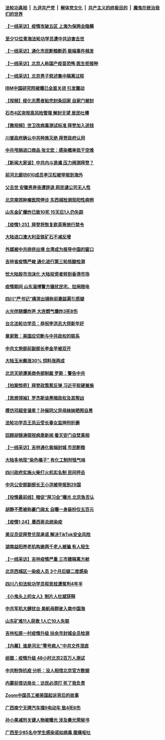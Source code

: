 

####  [法轮功真相](../../../../basic/blob/master/README.md?t=01260701) &nbsp;|&nbsp; [九评共产党](../../../../9ping.md/blob/master/README.md?t=01260701) &nbsp;|&nbsp; [解体党文化](../../../../jtdwh.md/blob/master/README.md?t=01260701)  &nbsp;|&nbsp; [共产主义的终极目的](../../../../gczydzjmd.md/blob/master/README.md?t=01260701) &nbsp;|&nbsp; [魔鬼在统治我们的世界](../../../../mgztzwmdsj.md/blob/master/README.md?t=01260701) 

#### [【一线采访】疫情攻破五区 上海为保两会隐瞒](../pages/nsc413/n12709466.md?t=01260701) 

#### [至少12位青海法轮功学员遭中共迫害去世](../pages/nsc413/n12710718.md?t=01260701) 

#### [【一线采访】通化市民断粮断药 极端事件频发](../pages/nsc413/n12711398.md?t=01260701) 

#### [【一线采访】北京人称国产疫苗恐怖 医生拒接种](../pages/nsc413/n12711331.md?t=01260701) 

#### [【一线采访】北京男子怒述集中隔离过程](../pages/nsc413/n12711198.md?t=01260701) 

#### [IBM中国研究院被曝已全面关闭 引发震动](../pages/nsc413/n12711077.md?t=01260701) 

#### [【视频】绥化志愿者贴完封条回家 自家门被封](../pages/nsc413/n12711236.md?t=01260701) 

#### [石市4区突按高风险管理 解封无望 居民吐槽](../pages/nsc413/n12711076.md?t=01260701) 

#### [【微视频】世卫改病毒测试标准 拜登加入送钱](../pages/nsc413/n12710900.md?t=01260701) 

#### [川普政府确认中共种族灭绝 拜登政府认同](../pages/nsc413/n12711144.md?t=01260701) 

#### [中共甩锅进口商品 张文宏：感染概率低于空难](../pages/nsc413/n12710659.md?t=01260701) 

#### [【新闻大家谈】中共内斗诡谲 压力阀测拜登？](../pages/nsc413/n12710995.md?t=01260701) 

#### [前河北廊坊610成员李汉松被举报到海外](../pages/nsc413/n12708858.md?t=01260701) 

#### [父去世 安徽男奔丧遭辞退 网民谴公司无人性](../pages/nsc413/n12710695.md?t=01260701) 

#### [北京南郊肿瘤医院停诊 东西城检测现阳性病例](../pages/nsc413/n12710506.md?t=01260701) 

#### [山东金矿爆炸已致10死 15天后1人仍失踪](../pages/nsc413/n12710597.md?t=01260701) 

#### [【疫情1·25】拜登将恢复欧英等旅行禁令](../pages/nsc413/n12710495.md?t=01260701) 

#### [大陆进口澳大利亚铁矿石不减反增](../pages/nsc413/n12710450.md?t=01260701) 

#### [外媒被中共排挤出境 台湾成为报导中国的窗口](../pages/nsc413/n12709834.md?t=01260701) 

#### [吉林省疫情严峻 通化进行第三轮核酸检测](../pages/nsc413/n12710127.md?t=01260701) 

#### [忧大陆股市泡沫化 大陆投资者转到香港市场](../pages/nsc413/n12710052.md?t=01260701) 


#### [疫情期间 山东淄博警方骚扰民宅、拉闸限电](../pages/nsc413/n12710298.md?t=01260701) 

#### [四川“严书记”痛哭出镜称前妻跋扈引质疑](../pages/nsc413/n12710049.md?t=01260701) 

#### [火光伴随爆炸声 大连燃气爆炸3死8伤](../pages/nsc413/n12710075.md?t=01260701) 

#### [台北法轮功学员：恭祝李洪志大师新年好](../pages/nsc413/n12708477.md?t=01260701) 

#### [章家敦：美国应切断与中共政权的联系](../pages/nsc413/n12704343.md?t=01260701) 

#### [中共文旅部前副部长李金早被双开](../pages/nsc413/n12709752.md?t=01260701) 

#### [大陆玉米飙涨30% 饲料涨两成](../pages/nsc413/n12709420.md?t=01260701) 

#### [北京天骄遭美商务部制裁 罗斯：警告中共](../pages/nsc413/n12709976.md?t=01260701) 

#### [【拍案惊奇】拜登政策惹反弹 习近平软硬兼施](../pages/nsc413/n12709435.md?t=01260701) 

#### [【思想领袖】罗杰斯谈黑暗政权及其帮凶](../pages/nsc413/n12707815.md?t=01260701) 

#### [模仿邓超变谐星？孙俪同父异母妹妹晒照自黑](../pages/nsc413/n12709154.md?t=01260701) 

#### [法轮功学员王凤云受长春女监抻刑折磨](../pages/nsc413/n12705851.md?t=01260701) 

#### [回顾胡锦涛探视病患新闻 看天安门自焚真相](../pages/nsc413/n12709089.md?t=01260701) 

#### [【一线采访】吉林通化极端封城 市民断粮](../pages/nsc413/n12709011.md?t=01260701) 

#### [大陆多地现“染色橘子” 有化工制剂怪气味](../pages/nsc413/n12709341.md?t=01260701) 

#### [四川政府实施火柴打火机实名制 民间抨击](../pages/nsc413/n12709251.md?t=01260701) 

#### [中共公安部副部长王小洪被举报到29国](../pages/nsc413/n12709280.md?t=01260701) 

#### [【役情最前线】暗促“拜习会”曝光 北京急否认](../pages/nsc413/n12709187.md?t=01260701) 

#### [胡静不愿被称豪门阔太 自曝一身装扮仅五百元](../pages/nsc413/n12708979.md?t=01260701) 

#### [【疫情1·24】墨西哥总统染疫](../pages/nsc413/n12708527.md?t=01260701) 

#### [美议员促拜登兑现承诺 解决TikTok安全风险](../pages/nsc413/n12709271.md?t=01260701) 

#### [湖南益阳养老机构逾两千老人被骗 有人轻生](../pages/nsc413/n12709216.md?t=01260701) 

#### [【一线采访】吉林疫情严重 三市建隔离方舱](../pages/nsc413/n12709163.md?t=01260701) 

#### [北京西城区一染疫人员 3个月后疑二度感染](../pages/nsc413/n12709032.md?t=01260701) 

#### [四川八旬法轮功学员程思桂遭冤判4年半](../pages/nsc413/n12708592.md?t=01260701) 

#### [《小鬼头上的女人》制片人杜斌获释](../pages/nsc413/n12708962.md?t=01260701) 

#### [中共军机大肆扰台 美航母群驶入南中国海](../pages/nsc413/n12708984.md?t=01260701) 

#### [山东矿难11人获救 1人亡10人失联](../pages/nsc413/n12708861.md?t=01260701) 

#### [吉林松原一村疫情升级 扶余市封城全员检测](../pages/nsc413/n12708745.md?t=01260701) 

#### [【内幕】谁是河北“零号病人”中共文件泄底](../pages/nsc413/n12708274.md?t=01260701) 

#### [组图：疫情升级 48小时北京2百万人测试](../pages/nsc413/n12708614.md?t=01260701) 

#### [中共粉饰抗疫 分析：没人相信北京官方数据](../pages/nsc413/n12701692.md?t=01260701) 

#### [内蒙前信访局长：访民必须打 死了我负责](../pages/nsc413/n12708533.md?t=01260701) 

#### [Zoom中国员工被美国起诉背后的故事](../pages/nsc413/n12699313.md?t=01260701) 

#### [广西南宁无牌汽车撞9电动车 致4死6伤](../pages/nsc413/n12708500.md?t=01260701) 

#### [孙小果减刑关键人物被曝光 涉及秦光荣秘书](../pages/nsc413/n12708445.md?t=01260701) 

#### [广西至少85名中学生感染诺如病毒 腹痛呕吐](../pages/nsc413/n12708413.md?t=01260701) 


